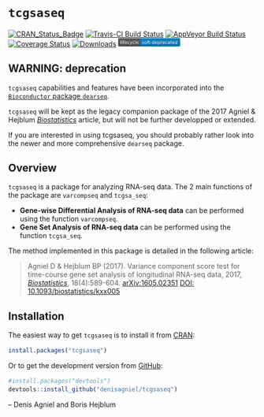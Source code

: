 
<!-- README.md is generated from README.Rmd. Please edit that file -->

# `tcgsaseq`

[![CRAN\_Status\_Badge](http://www.r-pkg.org/badges/version/tcgsaseq)](https://cran.r-project.org/package=tcgsaseq)
[![Travis-CI Build
Status](https://travis-ci.org/denisagniel/tcgsaseq.svg?branch=master)](https://travis-ci.org/denisagniel/tcgsaseq)
[![AppVeyor Build
Status](https://ci.appveyor.com/api/projects/status/github/denisagniel/tcgsaseq?branch=master&svg=true)](https://ci.appveyor.com/project/denisagniel/tcgsaseq)
[![Coverage
Status](https://img.shields.io/codecov/c/github/denisagniel/tcgsaseq/master.svg)](https://codecov.io/github/denisagniel/tcgsaseq?branch=master)
[![Downloads](https://cranlogs.r-pkg.org/badges/tcgsaseq?color=blue)](https://www.r-pkg.org/pkg/tcgsaseq)
<img src="man/figures/lifecycle-soft-deprecated.svg" width="25%" />

## WARNING: deprecation

`tcgsaseq` capabilities and features have been incorporated into the
[`Bioconductor` package
`dearseq`](https://bioconductor.org/packages/dearseq/).

`tcgsaseq` will be kept as the legacy companion package of the 2017
Agniel & Hejblum
[*Biostatistics*](https://academic.oup.com/biostatistics/article-abstract/18/4/589/3065599)
article, but will not be further developped or extended.

If you are interested in using tcgsaseq, you should probably rather look
into the newer and more comprehensive `dearseq` package.

## Overview

`tcgsaseq` is a package for analyzing RNA-seq data. The 2 main functions
of the package are `varcompseq` and `tcgsa_seq`:

  - **Gene-wise Differential Analysis of RNA-seq data** can be performed
    using the function `varcompseq`.
  - **Gene Set Analysis of RNA-seq data** can be performed using the
    function `tcgsa_seq`.

The method implemented in this package is detailed in the following
article:

> Agniel D & Hejblum BP (2017). Variance component score test for
> time-course gene set analysis of longitudinal RNA-seq data, 2017,
> [*Biostatistics*](https://academic.oup.com/biostatistics/article-abstract/18/4/589/3065599),
> 18(4):589-604. [arXiv:1605.02351](https://arxiv.org/abs/1605.02351v4)
> [DOI: 10.1093/biostatistics/kxx005](https://doi.org/10.1093/biostatistics/kxx005)

## Installation

The easiest way to get `tcgsaseq` is to install it from
[CRAN](https://cran.r-project.org/package=tcgsaseq):

``` r
install.packages("tcgsaseq")
```

Or to get the development version from
[GitHub](https://github.com/denisagniel/tcgsaseq):

``` r
#install.packages("devtools")
devtools::install_github("denisagniel/tcgsaseq")
```

– Denis Agniel and Boris Hejblum
